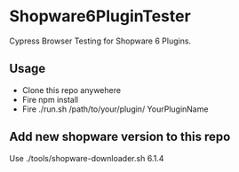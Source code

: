 # Shopware6PluginTester
Cypress Browser Testing for Shopware 6 Plugins.

## Usage
- Clone this repo anywehere
- Fire npm install
- Fire ./run.sh /path/to/your/plugin/ YourPluginName

## Add new shopware version to this repo
Use ./tools/shopware-downloader.sh 6.1.4
